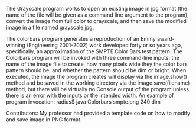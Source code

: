 The Grayscale program works to open an existing image in jpg format (the name of the file will be given as a command line argument to the program), convert the image from full color to grayscale, and then save the modified image in a file named grayscale.jpg.

The colorbars program generates a reproduction of an Emmy award-winning (Engineering 2001-2002) work developed forty or so years ago, specifically, an approximation of the SMPTE Color Bars test pattern. The Colorbars program will be invoked with three command-line inputs: the name of the image file to create, how many pixels wide they the color bars pattern should be, and whether the pattern should be dim or bright. When executed, the image the program creates will display via the image.show() method and be saved in the working directory via the image.save(filename) method, but there will be virtually no Console output of the program unless there is an error with the inputs or the intended width. An example of program invocation: radius$ java Colorbars  smpte.png  240  dim

Contributors: My professor had provided a template code on how to modify and save image in PNG format.

